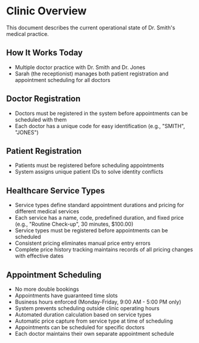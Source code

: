 # Clinic Overview

This document describes the current operational state of Dr. Smith's medical practice.

## How It Works Today

- Multiple doctor practice with Dr. Smith and Dr. Jones
- Sarah (the receptionist) manages both patient registration and appointment scheduling for all doctors

## Doctor Registration
- Doctors must be registered in the system before appointments can be scheduled with them
- Each doctor has a unique code for easy identification (e.g., "SMITH", "JONES")

## Patient Registration
- Patients must be registered before scheduling appointments
- System assigns unique patient IDs to solve identity conflicts

## Healthcare Service Types
- Service types define standard appointment durations and pricing for different medical services
- Each service has a name, code, predefined duration, and fixed price (e.g., "Routine Check-up", 30 minutes, $100.00)
- Service types must be registered before appointments can be scheduled
- Consistent pricing eliminates manual price entry errors
- Complete price history tracking maintains records of all pricing changes with effective dates

## Appointment Scheduling
- No more double bookings
- Appointments have guaranteed time slots
- Business hours enforced (Monday-Friday, 9:00 AM - 5:00 PM only)
- System prevents scheduling outside clinic operating hours
- Automated duration calculation based on service types
- Automatic price capture from service type at time of scheduling
- Appointments can be scheduled for specific doctors
- Each doctor maintains their own separate appointment schedule
